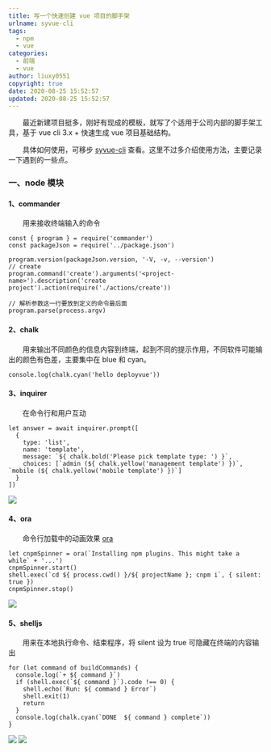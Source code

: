 ```yaml
---
title: 写一个快速创建 vue 项目的脚手架
urlname: syvue-cli
tags:
  - npm
  - vue
categories:
  - 前端
  - vue
author: liuxy0551
copyright: true
date: 2020-08-25 15:52:57
updated: 2020-08-25 15:52:57
---
```


&emsp;&emsp;最近新建项目挺多，刚好有现成的模板，就写了个适用于公司内部的脚手架工具，基于 vue cli 3.x + 快速生成 vue 项目基础结构。

<!--more-->

&emsp;&emsp;具体如何使用，可移步 <a href="https://www.npmjs.com/package/syvue-cli" target="_black">syvue-cli</a> 查看。这里不过多介绍使用方法，主要记录一下遇到的一些点。



### 一、node 模块

#### 1、commander

&emsp;&emsp;用来接收终端输入的命令
```
const { program } = require('commander')
const packageJson = require('../package.json')

program.version(packageJson.version, '-V, -v, --version')
// create
program.command('create').arguments('<project-name>').description('create project').action(require('./actions/create'))

// 解析参数这一行要放到定义的命令最后面
program.parse(process.argv)
```

#### 2、chalk

&emsp;&emsp;用来输出不同颜色的信息内容到终端，起到不同的提示作用，不同软件可能输出的颜色有色差，主要集中在 blue 和 cyan。
```
console.log(chalk.cyan('hello deployvue'))
```

#### 3、inquirer

&emsp;&emsp;在命令行和用户互动
```
let answer = await inquirer.prompt([
  {
    type: 'list',
    name: 'template',
    message: `${ chalk.bold('Please pick template type: ') }`,
    choices: [`admin (${ chalk.yellow('management template') })`, `mobile (${ chalk.yellow('mobile template') })`]
  }
])
```
![](https://images-hosting.liuxianyu.cn/posts/syvue-cli/1.png)

#### 4、ora

&emsp;&emsp;命令行加载中的动画效果 <a href="https://www.npmjs.com/package/ora" target="_black">ora</a>

```
let cnpmSpinner = ora(`Installing npm plugins. This might take a while` + '...')
cnpmSpinner.start()
shell.exec(`cd ${ process.cwd() }/${ projectName }; cnpm i`, { silent: true })
cnpmSpinner.stop()
```

![](https://images-hosting.liuxianyu.cn/posts/syvue-cli/2.svg)


#### 5、shelljs

&emsp;&emsp;用来在本地执行命令、结束程序，将 silent 设为 true 可隐藏在终端的内容输出
```
for (let command of buildCommands) {
  console.log(`+ ${ command }`)
  if (shell.exec(`${ command }`).code !== 0) {
    shell.echo(`Run: ${ command } Error`)
    shell.exit(1)
    return
  }
  console.log(chalk.cyan(`DONE  ${ command } complete`))
}
```
![](https://images-hosting.liuxianyu.cn/posts/syvue-cli/3.png)
![](https://images-hosting.liuxianyu.cn/posts/syvue-cli/4.png)



